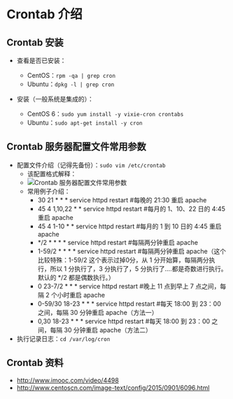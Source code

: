 # Crontab 介绍


## Crontab 安装

- 查看是否已安装：
    - CentOS：`rpm -qa | grep cron`
    - Ubuntu：`dpkg -l | grep cron`

- 安装（一般系统是集成的）：
    - CentOS 6：`sudo yum install -y vixie-cron crontabs`
    - Ubuntu：`sudo apt-get install -y cron`

## Crontab 服务器配置文件常用参数

- 配置文件介绍（记得先备份）：`sudo vim /etc/crontab`
    - 该配置格式解释：
    - ![Crontab 服务器配置文件常用参数](images/Crontab-a-1.jpg)
    - 常用例子介绍：
        - 30 21 * * * service httpd restart         #每晚的 21:30 重启 apache
        - 45 4 1,10,22 * * service httpd restart    #每月的 1、10、22 日的 4:45 重启 apache
        - 45 4 1-10 * * service httpd restart       #每月的 1 到 10 日的 4:45 重启 apache
        - */2 * * * * service httpd restart         #每隔两分钟重启 apache
        - 1-59/2 * * * * service httpd restart      #每隔两分钟重启 apache（这个比较特殊：1-59/2 这个表示过掉0分，从 1 分开始算，每隔两分执行，所以 1 分执行了，3 分执行了，5 分执行了....都是奇数进行执行。默认的 */2 都是偶数执行。）
        - 0 23-7/2 * * * service httpd restart      #晚上 11 点到早上 7 点之间，每隔 2 个小时重启 apache
        - 0-59/30 18-23 * * * service httpd restart #每天 18:00 到 23：00 之间，每隔 30 分钟重启 apache（方法一）
        - 0,30 18-23 * * * service httpd restart    #每天 18:00 到 23：00 之间，每隔 30 分钟重启 apache（方法二）
- 执行记录日志：`cd /var/log/cron`

## Crontab 资料

- <http://www.imooc.com/video/4498> 
- <http://www.centoscn.com/image-text/config/2015/0901/6096.html> 
